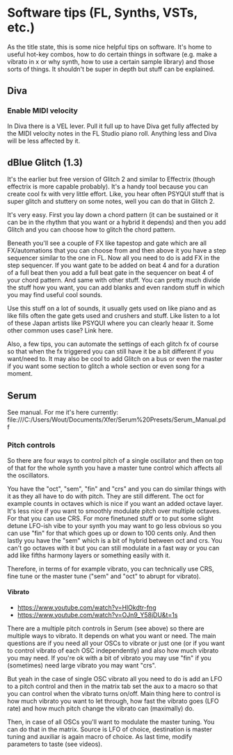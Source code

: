 # Software tips (FL, Synths, VSTs, etc.)
As the title state, this is some nice helpful tips on software. It's home to useful hot-key combos, how to do certain things in software (e.g. make a vibrato in x or why synth, how to use a certain sample library) and those sorts of things. It shouldn't be super in depth but stuff can be explained.

## Diva
### Enable MIDI velocity
In Diva there is a VEL lever. Pull it full up to have Diva get fully affected by the MIDI velocity notes in the FL Studio piano roll. Anything less and Diva will be less affected by it.

## dBlue Glitch (1.3)
It's the earlier but free version of Glitch 2 and similar to Effectrix (though effectrix is more capable probably). It's a handy tool because you can create cool fx with very little effort. Like, you hear often PSYQUI stuff that is super glitch and stuttery on some notes, well you can do that in Glitch 2.

It's very easy. First you lay down a chord pattern (it can be sustained or it can be in the rhythm that you want or a hybrid it depends) and then you add Glitch and you can choose how to glitch the chord pattern.

Beneath you'll see a couple of FX like tapestop and gate which are all FX/automations that you can choose from and then above it you have a step sequencer similar to the one in FL. Now all you need to do is add FX in the step sequencer. If you want gate to be added on beat 4 and for a duration of a full beat then you add a full beat gate in the sequencer on beat 4 of your chord pattern. And same with other stuff. You can pretty much divide the stuff how you want, you can add blanks and even random stuff in which you may find useful cool sounds.

Use this stuff on a lot of sounds, it usually gets used on like piano and as like fills often the gate gets used and crushers and stuff. Like listen to a lot of these Japan artists like PSYQUI where you can clearly heaar it. Some other common uses case? Link here.

Also, a few tips, you can automate the settings of each glitch fx of course so that when the fx triggered you can still have it be a bit different if you want/need to. It may also be cool to add Glitch on a bus or even the master if you want some section to glitch a whole section or even song for a moment.

## Serum
See manual. For me it's here currently: file:///C:/Users/Wout/Documents/Xfer/Serum%20Presets/Serum_Manual.pdf
### Pitch controls
So there are four ways to control pitch of a single oscillator and then on top of that for the whole synth you have a master tune control which affects all the oscillators.

You have the "oct", "sem", "fin" and "crs" and you can do similar things with it as they all have to do with pitch. They are still different. The oct for example counts in octaves which is nice if you want an added octave layer. It's less nice if you want to smoothly modulate pitch over multiple octaves. For that you can use CRS. For more finetuned stuff or to put some slight detune LFO-ish vibe to your synth you may want to go less obvious so you can use "fin" for that which goes up or down to 100 cents only. And then lastly you have the "sem" which is a bit of hybrid between oct and crs. You can't go octaves with it but you can still modulate in a fast way or you can add like fifths harmony layers or something easily with it.

Therefore, in terms of for example vibrato, you can technically use CRS, fine tune or the master tune ("sem" and "oct" to abrupt for vibrato).

#### Vibrato
- https://www.youtube.com/watch?v=HlOkdtr-fng
- https://www.youtube.com/watch?v=OJn9_Y58jDU&t=1s

There are a multiple pitch controls in Serum (see above) so there are multiple ways to vibrato. It depends on what you want or need. The main questions are if you need all your OSCs to vibrate or just one (or if you want to control vibrato of each OSC independently) and also how much vibrato you may need. If you're ok with a bit of vibrato you may use "fin" if you (sometimes) need large vibrato you may want "crs".

But yeah in the case of single OSC vibrato all you need to do is add an LFO to a pitch control and then in the matrix tab set the aux to a macro so that you can control when the vibrato turns on/off. Main thing here to control is how much vibrato you want to let through, how fast the vibrato goes (LFO rate) and how much pitch change the vibrato can (maximally) do.

Then, in case of all OSCs you'll want to modulate the master tuning. You can do that in the matrix. Source is LFO of choice, destination is master tuning and auxiliar is again macro of choice. As last time, modify parameters to taste (see videos).
